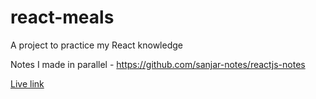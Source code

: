 # react-meals
A project to practice my React knowledge

Notes I made in parallel - https://github.com/sanjar-notes/reactjs-notes

[Live link](https://exemplar-codes.github.io/react-meals/)
